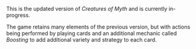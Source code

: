 This is the updated version of _Creatures of Myth_ and is currently in-progress.

The game retains many elements of the previous version, but with actions being performed by playing cards and an additional mechanic called _Boosting_ to add additional variety and strategy to each card.
